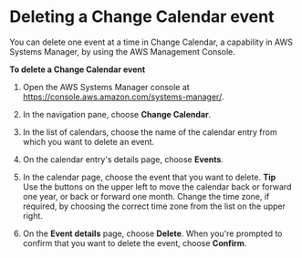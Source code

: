 # Deleting a Change Calendar event<a name="change-calendar-delete-event"></a>

You can delete one event at a time in Change Calendar, a capability in AWS Systems Manager, by using the AWS Management Console\.

**To delete a Change Calendar event**

1. Open the AWS Systems Manager console at [https://console\.aws\.amazon\.com/systems\-manager/](https://console.aws.amazon.com/systems-manager/)\.

1. In the navigation pane, choose **Change Calendar**\.

1. In the list of calendars, choose the name of the calendar entry from which you want to delete an event\.

1. On the calendar entry's details page, choose **Events**\.

1. In the calendar page, choose the event that you want to delete\.
**Tip**  
Use the buttons on the upper left to move the calendar back or forward one year, or back or forward one month\. Change the time zone, if required, by choosing the correct time zone from the list on the upper right\.

1. On the **Event details** page, choose **Delete**\. When you're prompted to confirm that you want to delete the event, choose **Confirm**\.